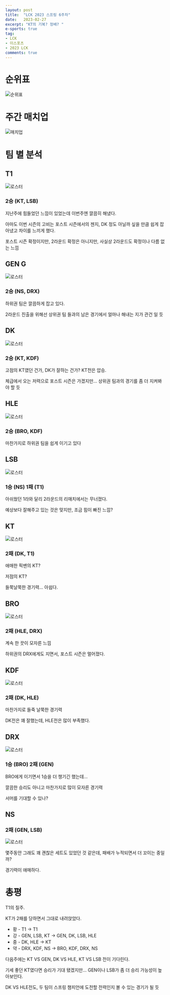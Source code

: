 ```yaml
---
layout: post
title:  "LCK 2023 스프링 6주차"
date:   2023-02-27
excerpt: "KT의 기복? 정배? "
e-sports: true
tag:
- LCK
- 이스포츠
- 2023 LCK
comments: true
---
```


# 순위표

![순위표](../img/2023/lck/spring_week6.jpg)

# 주간 매치업

![매치업](../img/2023/lck/spring_week6_matchup.png)

# 팀 별 분석

## T1

![로스터](../img/2023/lck/spring_roaster_T1.png)

### 2승 (KT, LSB)

지난주에 힘들었던 느낌이 있었는데 이번주엔 깔끔히 해냈다.

아마도 이번 시즌의 고비는 포스트 시즌에서의 젠지, DK 정도 아닐까 싶을 만큼 쉽게 잡아냈고 차이를 느끼게 했다.

포스트 시즌 확정이지만, 2라운드 확정은 아니지만, 사실상 2라운드도 확정이나 다름 없는 느낌

## GEN G

![로스터](../img/2023/lck/spring_roaster_GEN.png)

### 2승 (NS, DRX)

하위권 팀은 깔끔하게 잡고 있다.

2라운드 진출을 위해선 상위권 팀 들과의 남은 경기에서 얼마나 해내는 지가 관건 일 듯

## DK

![로스터](../img/2023/lck/spring_roaster_DK.png)

### 2승 (KT, KDF)

고점의 KT였던 건가, DK가 잘하는 건가? KT전은 압승.

체급에서 오는 저력으로 포스트 시즌은 가겠지만... 상위권 팀과의 경기를 좀 더 지켜봐야 할 듯

## HLE

![로스터](../img/2023/lck/spring_roaster_HLE.png)

### 2승 (BRO, KDF)

마찬가지로 하위권 팀을 쉽게 이기고 있다

## LSB

![로스터](../img/2023/lck/spring_roaster_LSB.png)

### 1승 (NS) 1패 (T1)

아쉬웠던 1라와 달리 2라운드의 리매치에서는 무너졌다.

예상보다 잘해주고 있는 것은 맞지만, 조금 힘이 빠진 느낌?

## KT

![로스터](../img/2023/lck/spring_roaster_KT.png)

### 2패 (DK, T1)

애매한 픽밴의 KT?

저점의 KT?

들쭉날쭉한 경기력... 아쉽다.

## BRO

![로스터](../img/2023/lck/spring_roaster_BRO.png)

### 2패 (HLE, DRX)

계속 한 끗이 모자른 느낌

하위권의 DRX에게도 지면서, 포스트 시즌은 멀어졌다.

## KDF

![로스터](../img/2023/lck/spring_roaster_KDF.png)

### 2패 (DK, HLE)

마찬가지로 들죽 날쭉한 경기력

DK전은 꽤 잘했는데, HLE전은 많이 부족했다.

## DRX

![로스터](../img/2023/lck/spring_roaster_DRX.png)

### 1승 (BRO) 2패 (GEN)

BRO에게 이기면서 1승을 더 챙기긴 했는데...

깔끔한 승리도 아니고 마찬가지로 많이 모자른 경기력

서머를 기대할 수 있나?

## NS

### 2패 (GEN, LSB)

![로스터](../img/2023/lck/spring_roaster_NS.png)

몇주동안 그래도 꽤 괜찮은 세트도 있었던 것 같은데, 패배가 누적되면서 더 꼬이는 중일까?

경기력이 애매하다.

# 총평

T1의 질주.

KT가 2패를 당하면서 그대로 내려앉았다.

* 황 - T1 -> T1
* 강 - GEN, LSB, KT -> GEN, DK, LSB, HLE
* 중 - DK, HLE -> KT
* 약 - DRX, KDF, NS -> BRO, KDF, DRX, NS

다음주에는 KT VS GEN, DK VS HLE, KT VS LSB 전이 기다린다.

기세 좋던 KT였다면 승리가 기대 됐겠지만... GEN이나 LSB가 좀 더 승리 가능성이 높아보인다.

DK VS HLE전도, 두 팀이 스프링 챔피언에 도전할 전력인지 볼 수 있는 경기가 될 듯